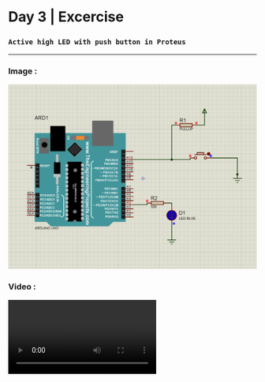# Day 3 | Excercise

### `Active high LED with push button in Proteus`

---

### Image :

![proteus scematic design](/rana/day3/active_high.png)

### Video :

![watch this vide](/rana/day3/activeHigh.mp4)
